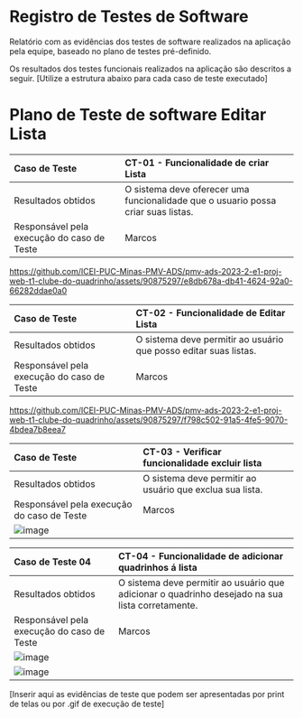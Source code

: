 # Registro de Testes de Software

Relatório com as evidências dos testes de software realizados na aplicação pela equipe, baseado no plano de testes pré-definido.

Os resultados dos testes funcionais realizados na aplicação são descritos a seguir. [Utilize a estrutura abaixo para cada caso de teste executado]


# Plano de Teste de software Editar Lista


|Caso de Teste    | CT-01 -  Funcionalidade de criar Lista |
|:---|:---|
| Resultados obtidos | O sistema deve oferecer uma funcionalidade que o usuario possa criar suas listas.  |
| Responsável pela execução do caso de Teste | Marcos |

https://github.com/ICEI-PUC-Minas-PMV-ADS/pmv-ads-2023-2-e1-proj-web-t1-clube-do-quadrinho/assets/90875297/e8db678a-db41-4624-92a0-66282ddae0a0


|Caso de Teste    | CT-02 -  Funcionalidade de Editar Lista |
|:---|:---|
| Resultados obtidos | O sistema deve permitir ao usuário que posso editar suas listas. |
| Responsável pela execução do caso de Teste | Marcos |

https://github.com/ICEI-PUC-Minas-PMV-ADS/pmv-ads-2023-2-e1-proj-web-t1-clube-do-quadrinho/assets/90875297/f798c502-91a5-4fe5-9070-4bdea7b8eea7

|Caso de Teste    | CT-03 - Verificar funcionalidade excluir lista |
|:---|:---|
| Resultados obtidos | O sistema deve permitir ao usuário que exclua sua lista. |
| Responsável pela execução do caso de Teste | Marcos |
|![image](https://github.com/JessicaHora/Studies/blob/main/Captura%20de%20tela%202023-11-26%20144435.png)|

|Caso de Teste 04    | CT-04 -  Funcionalidade de adicionar quadrinhos á lista |
|:---|:---|
| Resultados obtidos | O sistema deve permitir ao usuário que  adicionar o quadrinho desejado na sua lista corretamente.  |
| Responsável pela execução do caso de Teste | Marcos |
|![image](https://github.com/JessicaHora/Studies/blob/main/Captura%20de%20tela%202023-11-26%20145611.png)|
|![image](https://github.com/JessicaHora/Studies/blob/main/Captura%20de%20tela%202023-11-26%20145831.png)|




[Inserir aqui as evidências de teste que podem ser apresentadas por print de telas ou por .gif de execução de teste]
